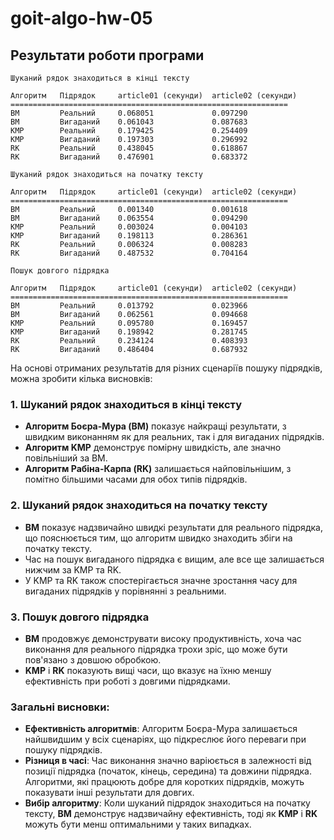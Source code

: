 # goit-algo-hw-05
## Результати роботи програми
```
Шуканий рядок знаходиться в кінці тексту

Алгоритм   Підрядок     article01 (секунди)  article02 (секунди) 
==============================================================
BM         Реальний     0.068051             0.097290            
BM         Вигаданий    0.061043             0.087683            
KMP        Реальний     0.179425             0.254409            
KMP        Вигаданий    0.197303             0.296992            
RK         Реальний     0.438045             0.618867            
RK         Вигаданий    0.476901             0.683372            

Шуканий рядок знаходиться на початку тексту

Алгоритм   Підрядок     article01 (секунди)  article02 (секунди) 
==============================================================
BM         Реальний     0.001340             0.001618            
BM         Вигаданий    0.063554             0.094290            
KMP        Реальний     0.003024             0.004103            
KMP        Вигаданий    0.198113             0.286361            
RK         Реальний     0.006324             0.008283            
RK         Вигаданий    0.487532             0.704164            

Пошук довгого підрядка

Алгоритм   Підрядок     article01 (секунди)  article02 (секунди) 
==============================================================
BM         Реальний     0.013792             0.023966            
BM         Вигаданий    0.062561             0.094668            
KMP        Реальний     0.095780             0.169457            
KMP        Вигаданий    0.198942             0.281745            
RK         Реальний     0.234124             0.408393            
RK         Вигаданий    0.486404             0.687932      
```
На основі отриманих результатів для різних сценаріїв пошуку підрядків, можна зробити кілька висновків:

### 1. **Шуканий рядок знаходиться в кінці тексту**
- **Алгоритм Боєра-Мура (BM)** показує найкращі результати, з швидким виконанням як для реальних, так і для вигаданих підрядків.
- **Алгоритм KMP** демонструє помірну швидкість, але значно повільніший за BM.
- **Алгоритм Рабіна-Карпа (RK)** залишається найповільнішим, з помітно більшими часами для обох типів підрядків.

### 2. **Шуканий рядок знаходиться на початку тексту**
- **BM** показує надзвичайно швидкі результати для реального підрядка, що пояснюється тим, що алгоритм швидко знаходить збіги на початку тексту.
- Час на пошук вигаданого підрядка є вищим, але все ще залишається нижчим за KMP та RK.
- У KMP та RK також спостерігається значне зростання часу для вигаданих підрядків у порівнянні з реальними.

### 3. **Пошук довгого підрядка**
- **BM** продовжує демонструвати високу продуктивність, хоча час виконання для реального підрядка трохи зріс, що може бути пов'язано з довшою обробкою.
- **KMP** і **RK** показують вищі часи, що вказує на їхню меншу ефективність при роботі з довгими підрядками.

### Загальні висновки:
- **Ефективність алгоритмів**: Алгоритм Боєра-Мура залишається найшвидшим у всіх сценаріях, що підкреслює його переваги при пошуку підрядків.
- **Різниця в часі**: Час виконання значно варіюється в залежності від позиції підрядка (початок, кінець, середина) та довжини підрядка. Алгоритми, які працюють добре для коротких підрядків, можуть показувати інші результати для довгих.
- **Вибір алгоритму**: Коли шуканий підрядок знаходиться на початку тексту, **BM** демонструє надзвичайну ефективність, тоді як **KMP** і **RK** можуть бути менш оптимальними у таких випадках.


